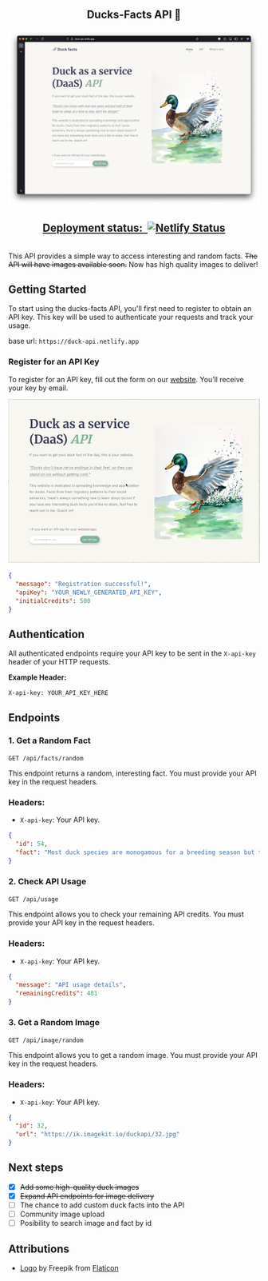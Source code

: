 <h2 align="center">
  Ducks-Facts API 🦆 
</h2>

<p align="center"><img alt="image" src="public/duck-api-landing.png"></p>

[<h2 align="center">Deployment status:‎ ‎ ![Netlify Status](https://api.netlify.com/api/v1/badges/e9af6d0b-60b1-4be0-a98c-7996ff7b0dbd/deploy-status)](https://app.netlify.com/projects/duck-api/deploys)</h2>
<br>
This API provides a simple way to access interesting and random facts. ~~The API will have images available soon.~~ Now has high quality images to deliver!

## Getting Started

To start using the ducks-facts API, you'll first need to register to obtain an API key. This key will be used to authenticate your requests and track your usage.

base url: `https://duck-api.netlify.app`

### Register for an API Key

To register for an API key, fill out the form on our [website](https://duck-api.netlify.app/). You’ll receive your key by email.
<br>

<p align="center"><img alt="image" src="public/register-key.gif"></p>

```json
{
  "message": "Registration successful!",
  "apiKey": "YOUR_NEWLY_GENERATED_API_KEY",
  "initialCredits": 500
}
```

## Authentication

All authenticated endpoints require your API key to be sent in the `X-api-key` header of your HTTP requests.

**Example Header:**

```
X-api-key: YOUR_API_KEY_HERE
```

## Endpoints

### 1. Get a Random Fact

`GET /api/facts/random`

This endpoint returns a random, interesting fact. You must provide your API key in the request headers.

### Headers:

- `X-api-key`: Your API key.

```json
{
  "id": 54,
  "fact": "Most duck species are monogamous for a breeding season but typically find new mates each year."
}
```

### 2. Check API Usage

`GET /api/usage`

This endpoint allows you to check your remaining API credits. You must provide your API key in the request headers.

### Headers:

- `X-api-key`: Your API key.

```json
{
  "message": "API usage details",
  "remainingCredits": 481
}
```

### 3. Get a Random Image

`GET /api/image/random`

This endpoint allows you to get a random image. You must provide your API key in the request headers.

### Headers:

- `X-api-key`: Your API key.

```json
{
  "id": 32,
  "url": "https://ik.imagekit.io/duckapi/32.jpg"
}
```

## Next steps

- [x] ~~Add some high-quality duck images~~
- [x] ~~Expand API endpoints for image delivery~~
- [ ] The chance to add custom duck facts into the API
- [ ] Community image upload
- [ ] Posibility to search image and fact by id

## Attributions

- [Logo](https://www.flaticon.com/free-icons/duck) by Freepik from [Flaticon](https://www.flaticon.com/)
